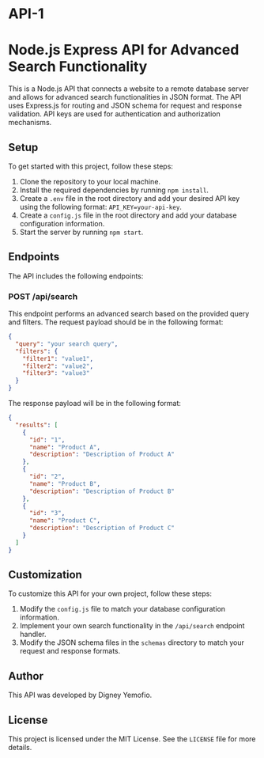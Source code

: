 # API-1
# Node.js Express API for Advanced Search Functionality

This is a Node.js API that connects a website to a remote database server and allows for advanced search functionalities in JSON format. The API uses Express.js for routing and JSON schema for request and response validation. API keys are used for authentication and authorization mechanisms.

## Setup

To get started with this project, follow these steps:

1. Clone the repository to your local machine.
2. Install the required dependencies by running `npm install`.
3. Create a `.env` file in the root directory and add your desired API key using the following format: `API_KEY=your-api-key`.
4. Create a `config.js` file in the root directory and add your database configuration information.
5. Start the server by running `npm start`.

## Endpoints

The API includes the following endpoints:

### POST /api/search

This endpoint performs an advanced search based on the provided query and filters. The request payload should be in the following format:

```json
{
  "query": "your search query",
  "filters": {
    "filter1": "value1",
    "filter2": "value2",
    "filter3": "value3"
  }
}
```

The response payload will be in the following format:

```json
{
  "results": [
    {
      "id": "1",
      "name": "Product A",
      "description": "Description of Product A"
    },
    {
      "id": "2",
      "name": "Product B",
      "description": "Description of Product B"
    },
    {
      "id": "3",
      "name": "Product C",
      "description": "Description of Product C"
    }
  ]
}
```

## Customization

To customize this API for your own project, follow these steps:

1. Modify the `config.js` file to match your database configuration information.
2. Implement your own search functionality in the `/api/search` endpoint handler.
3. Modify the JSON schema files in the `schemas` directory to match your request and response formats.

## Author

This API was developed by Digney Yemofio.

## License

This project is licensed under the MIT License. See the `LICENSE` file for more details.
